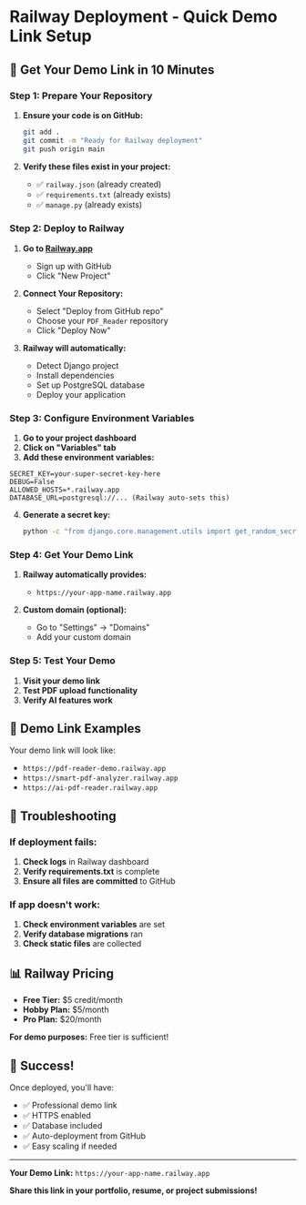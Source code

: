 # Railway Deployment - Quick Demo Link Setup

## 🚀 Get Your Demo Link in 10 Minutes

### Step 1: Prepare Your Repository
1. **Ensure your code is on GitHub:**
   ```bash
   git add .
   git commit -m "Ready for Railway deployment"
   git push origin main
   ```

2. **Verify these files exist in your project:**
   - ✅ `railway.json` (already created)
   - ✅ `requirements.txt` (already exists)
   - ✅ `manage.py` (already exists)

### Step 2: Deploy to Railway

1. **Go to [Railway.app](https://railway.app)**
   - Sign up with GitHub
   - Click "New Project"

2. **Connect Your Repository:**
   - Select "Deploy from GitHub repo"
   - Choose your `PDF_Reader` repository
   - Click "Deploy Now"

3. **Railway will automatically:**
   - Detect Django project
   - Install dependencies
   - Set up PostgreSQL database
   - Deploy your application

### Step 3: Configure Environment Variables

1. **Go to your project dashboard**
2. **Click on "Variables" tab**
3. **Add these environment variables:**

```env
SECRET_KEY=your-super-secret-key-here
DEBUG=False
ALLOWED_HOSTS=*.railway.app
DATABASE_URL=postgresql://... (Railway auto-sets this)
```

4. **Generate a secret key:**
   ```bash
   python -c "from django.core.management.utils import get_random_secret_key; print(get_random_secret_key())"
   ```

### Step 4: Get Your Demo Link

1. **Railway automatically provides:**
   - `https://your-app-name.railway.app`

2. **Custom domain (optional):**
   - Go to "Settings" → "Domains"
   - Add your custom domain

### Step 5: Test Your Demo

1. **Visit your demo link**
2. **Test PDF upload functionality**
3. **Verify AI features work**

## 🎯 Demo Link Examples

Your demo link will look like:
- `https://pdf-reader-demo.railway.app`
- `https://smart-pdf-analyzer.railway.app`
- `https://ai-pdf-reader.railway.app`

## 🔧 Troubleshooting

### If deployment fails:
1. **Check logs** in Railway dashboard
2. **Verify requirements.txt** is complete
3. **Ensure all files are committed** to GitHub

### If app doesn't work:
1. **Check environment variables** are set
2. **Verify database migrations** ran
3. **Check static files** are collected

## 📊 Railway Pricing

- **Free Tier:** $5 credit/month
- **Hobby Plan:** $5/month
- **Pro Plan:** $20/month

**For demo purposes:** Free tier is sufficient!

## 🎉 Success!

Once deployed, you'll have:
- ✅ Professional demo link
- ✅ HTTPS enabled
- ✅ Database included
- ✅ Auto-deployment from GitHub
- ✅ Easy scaling if needed

---

**Your Demo Link:** `https://your-app-name.railway.app`

**Share this link in your portfolio, resume, or project submissions!**
